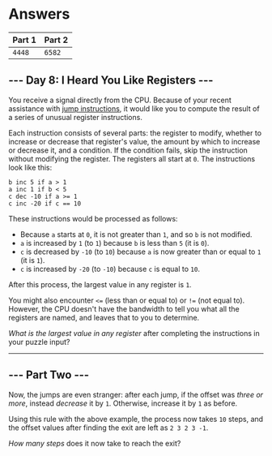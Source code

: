 # Answers

| Part 1 | Part 2 |
|--------|--------|
| `4448` | `6582` |

## --- Day 8: I Heard You Like Registers ---

You receive a signal directly from the CPU. Because of your recent assistance with [jump instructions](https://adventofcode.com/2017/day/5), it would like you to compute the result of a series of unusual register instructions.

Each instruction consists of several parts: the register to modify, whether to increase or decrease that register's value, the amount by which to increase or decrease it, and a condition. If the condition fails, skip the instruction without modifying the register. The registers all start at `0`. The instructions look like this:

    b inc 5 if a > 1
    a inc 1 if b < 5
    c dec -10 if a >= 1
    c inc -20 if c == 10
    

These instructions would be processed as follows:

*   Because `a` starts at `0`, it is not greater than `1`, and so `b` is not modified.
*   `a` is increased by `1` (to `1`) because `b` is less than `5` (it is `0`).
*   `c` is decreased by `-10` (to `10`) because `a` is now greater than or equal to `1` (it is `1`).
*   `c` is increased by `-20` (to `-10`) because `c` is equal to `10`.

After this process, the largest value in any register is `1`.

You might also encounter `<=` (less than or equal to) or `!=` (not equal to). However, the CPU doesn't have the bandwidth to tell you what all the registers are named, and leaves that to you to determine.

_What is the largest value in any register_ after completing the instructions in your puzzle input?

-----------------

## --- Part Two ---

Now, the jumps are even stranger: after each jump, if the offset was _three or more_, instead _decrease_ it by `1`. Otherwise, increase it by `1` as before.

Using this rule with the above example, the process now takes `10` steps, and the offset values after finding the exit are left as `2 3 2 3 -1`.

_How many steps_ does it now take to reach the exit?
